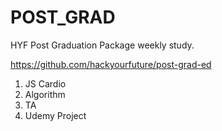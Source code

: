 # POST_GRAD
HYF Post Graduation Package weekly study.

https://github.com/hackyourfuture/post-grad-ed

1. JS Cardio
2. Algorithm
3. TA
4. Udemy Project